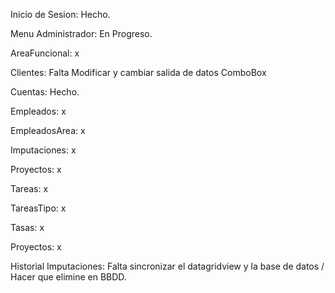 Inicio de Sesion: Hecho.

Menu Administrador: En Progreso.

AreaFuncional: x

Clientes: Falta Modificar y cambiar salida de datos ComboBox 

Cuentas: Hecho.

Empleados: x

EmpleadosArea: x

Imputaciones: x

Proyectos: x

Tareas: x

TareasTipo: x

Tasas: x

Proyectos: x

Historial Imputaciones: Falta sincronizar el datagridview y la base de datos / Hacer que elimine en BBDD.
